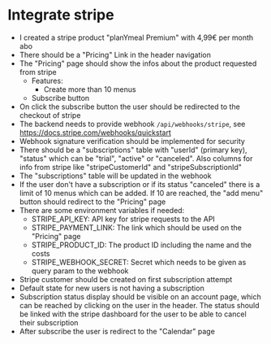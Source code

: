 # Integrate stripe

- I created a stripe product "planYmeal Premium" with 4,99€ per month abo
- There should be a "Pricing" Link in the header navigation
- The "Pricing" page should show the infos about the product requested from stripe
    - Features: 
        - Create more than 10 menus
    - Subscribe button
- On click the subscribe button the user should be redirected to the checkout of stripe
- The backend needs to provide webhook `/api/webhooks/stripe`, see https://docs.stripe.com/webhooks/quickstart
- Webhook signature verification should be implemented for security
- There should be a "subscriptions" table with "userId" (primary key), "status" which can be "trial", "active" or "canceled". Also columns for info from stripe like "stripeCustomerId" and "stripeSubscriptionId"
- The "subscriptions" table will be updated in the webhook
- If the user don't have a subscription or if its status "canceled" there is a limit of 10 menus which can be added. If 10 are reached, the "add menu" button should redirect to the "Pricing" page
- There are some environment variables if needed:
    - STRIPE_API_KEY: API key for stripe requests to the API
    - STRIPE_PAYMENT_LINK: The link which should be used on the "Pricing" page
    - STRIPE_PRODUCT_ID: The product ID including the name and the costs
    - STRIPE_WEBHOOK_SECRET: Secret which needs to be given as query param to the webhook
- Stripe customer should be created on first subscription attempt
- Default state for new users is not having a subscription
- Subscription status display should be visible on an account page, which can be reached by clicking on the user in the header. The status should be linked with the stripe dashboard for the user to be able to cancel their subscription
- After subscribe the user is redirect to the "Calendar" page
